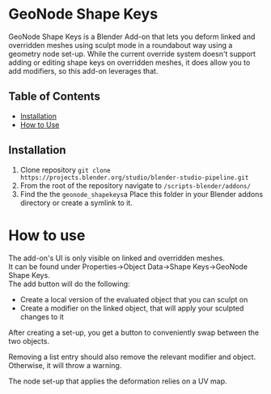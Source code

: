 # GeoNode Shape Keys
GeoNode Shape Keys is a Blender Add-on that lets you deform linked and overridden meshes using sculpt mode in a roundabout way using a geometry node set-up. While the current override system doesn't support adding or editing shape keys on overridden meshes, it does allow you to add modifiers, so this add-on leverages that.
## Table of Contents

- [Installation](#installation)
- [How to Use](#how-to-use)

## Installation
1. Clone repository `git clone https://projects.blender.org/studio/blender-studio-pipeline.git`
2. From the root of the repository navigate to `/scripts-blender/addons/` 
3. Find the the `geonode_shapekeys`a Place this folder in your Blender addons directory or create a symlink to it.

# How to use
The add-on's UI is only visible on linked and overridden meshes.  
It can be found under Properties->Object Data->Shape Keys->GeoNode Shape Keys.  
The add button will do the following:  
- Create a local version of the evaluated object that you can sculpt on  
- Create a modifier on the linked object, that will apply your sculpted changes to it  

After creating a set-up, you get a button to conveniently swap between the two objects.

Removing a list entry should also remove the relevant modifier and object. Otherwise, it will throw a warning.  

The node set-up that applies the deformation relies on a UV map.